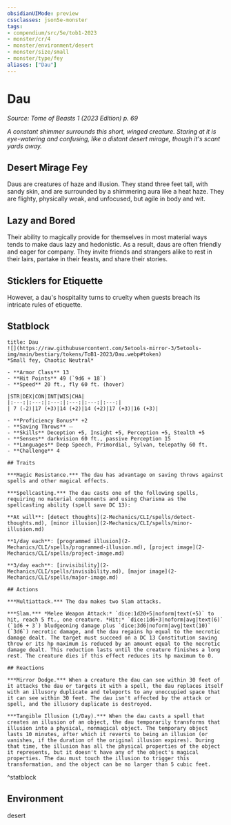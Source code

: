 ```yaml
---
obsidianUIMode: preview
cssclasses: json5e-monster
tags:
- compendium/src/5e/tob1-2023
- monster/cr/4
- monster/environment/desert
- monster/size/small
- monster/type/fey
aliases: ["Dau"]
---
```

# Dau
*Source: Tome of Beasts 1 (2023 Edition) p. 69*  

*A constant shimmer surrounds this short, winged creature. Staring at it is eye-watering and confusing, like a distant desert mirage, though it's scant yards away.*

## Desert Mirage Fey

Daus are creatures of haze and illusion. They stand three feet tall, with sandy skin, and are surrounded by a shimmering aura like a heat haze. They are flighty, physically weak, and unfocused, but agile in body and wit.

## Lazy and Bored

Their ability to magically provide for themselves in most material ways tends to make daus lazy and hedonistic. As a result, daus are often friendly and eager for company. They invite friends and strangers alike to rest in their lairs, partake in their feasts, and share their stories.

## Sticklers for Etiquette

However, a dau's hospitality turns to cruelty when guests breach its intricate rules of etiquette.

## Statblock

```ad-statblock
title: Dau
![](https://raw.githubusercontent.com/5etools-mirror-3/5etools-img/main/bestiary/tokens/ToB1-2023/Dau.webp#token)
*Small fey, Chaotic Neutral*

- **Armor Class** 13
- **Hit Points** 49 (`9d6 + 18`)
- **Speed** 20 ft., fly 60 ft. (hover)

|STR|DEX|CON|INT|WIS|CHA|
|:---:|:---:|:---:|:---:|:---:|:---:|
| 7 (-2)|17 (+3)|14 (+2)|14 (+2)|17 (+3)|16 (+3)|

- **Proficiency Bonus** +2
- **Saving Throws** ⏤
- **Skills** Deception +5, Insight +5, Perception +5, Stealth +5
- **Senses** darkvision 60 ft., passive Perception 15
- **Languages** Deep Speech, Primordial, Sylvan, telepathy 60 ft.
- **Challenge** 4

## Traits

***Magic Resistance.*** The dau has advantage on saving throws against spells and other magical effects.

***Spellcasting.*** The dau casts one of the following spells, requiring no material components and using Charisma as the spellcasting ability (spell save DC 13):

**At will**: [detect thoughts](2-Mechanics/CLI/spells/detect-thoughts.md), [minor illusion](2-Mechanics/CLI/spells/minor-illusion.md)

**1/day each**: [programmed illusion](2-Mechanics/CLI/spells/programmed-illusion.md), [project image](2-Mechanics/CLI/spells/project-image.md)

**3/day each**: [invisibility](2-Mechanics/CLI/spells/invisibility.md), [major image](2-Mechanics/CLI/spells/major-image.md)

## Actions

***Multiattack.*** The dau makes two Slam attacks.

***Slam.*** *Melee Weapon Attack:* `dice:1d20+5|noform|text(+5)` to hit, reach 5 ft., one creature. *Hit:* `dice:1d6+3|noform|avg|text(6)` (`1d6 + 3`) bludgeoning damage plus `dice:3d6|noform|avg|text(10)` (`3d6`) necrotic damage, and the dau regains hp equal to the necrotic damage dealt. The target must succeed on a DC 13 Constitution saving throw or its hp maximum is reduced by an amount equal to the necrotic damage dealt. This reduction lasts until the creature finishes a long rest. The creature dies if this effect reduces its hp maximum to 0.

## Reactions

***Mirror Dodge.*** When a creature the dau can see within 30 feet of it attacks the dau or targets it with a spell, the dau replaces itself with an illusory duplicate and teleports to any unoccupied space that it can see within 30 feet. The dau isn't affected by the attack or spell, and the illusory duplicate is destroyed.

***Tangible Illusion (1/Day).*** When the dau casts a spell that creates an illusion of an object, the dau temporarily transforms that illusion into a physical, nonmagical object. The temporary object lasts 10 minutes, after which it reverts to being an illusion (or vanishes, if the duration of the original illusion expires). During that time, the illusion has all the physical properties of the object it represents, but it doesn't have any of the object's magical properties. The dau must touch the illusion to trigger this transformation, and the object can be no larger than 5 cubic feet.
```
^statblock

## Environment

desert
